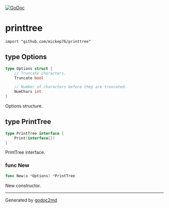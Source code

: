 [![GoDoc](https://godoc.org/github.com/mickep76/printtree?status.svg)](https://godoc.org/github.com/mickep76/printtree)

# printtree
    import "github.com/mickep76/printtree"







## type Options
``` go
type Options struct {
    // Truncate characters.
    Truncate bool

    // Number of characters before they are truncated.
    NumChars int
}
```
Options structure.











## type PrintTree
``` go
type PrintTree interface {
    Print(interface{})
}
```
PrintTree interface.









### func New
``` go
func New(o *Options) *PrintTree
```
New constructor.










- - -
Generated by [godoc2md](http://godoc.org/github.com/davecheney/godoc2md)
